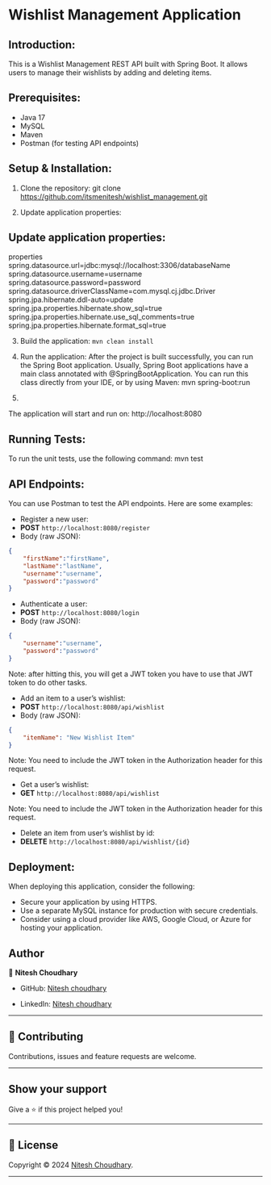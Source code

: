 # Wishlist Management Application

## Introduction:
This is a Wishlist Management REST API built with Spring Boot. It allows users to manage their wishlists by adding and deleting items.

## Prerequisites:
- Java 17
- MySQL
- Maven
- Postman (for testing API endpoints)

## Setup & Installation:

1. Clone the repository:
git clone https://github.com/itsmenitesh/wishlist_management.git

2. Update application properties:
## Update application properties:

properties
spring.datasource.url=jdbc:mysql://localhost:3306/databaseName
spring.datasource.username=username
spring.datasource.password=password
spring.datasource.driverClassName=com.mysql.cj.jdbc.Driver
spring.jpa.hibernate.ddl-auto=update
spring.jpa.properties.hibernate.show_sql=true
spring.jpa.properties.hibernate.use_sql_comments=true
spring.jpa.properties.hibernate.format_sql=true


3. Build the application: `mvn clean install`
4. Run the application: After the project is built successfully, you can run the Spring Boot application. Usually, Spring Boot applications have a main class annotated with @SpringBootApplication. You can run this class directly from your IDE, or by using Maven: mvn spring-boot:run

5. 
The application will start and run on: http://localhost:8080

## Running Tests:
To run the unit tests, use the following command: mvn test


## API Endpoints:
You can use Postman to test the API endpoints. Here are some examples:

- Register a new user:
- **POST** `http://localhost:8080/register`
- Body (raw JSON):
 ```json
 {
     "firstName":"firstName",
     "lastName":"lastName",
     "username":"username",
     "password":"password"   
 }
 ```

- Authenticate a user:
- **POST** `http://localhost:8080/login`
- Body (raw JSON):
 ```json
 {
     "username":"username",
     "password":"password"
 }
 ```

Note: after hitting this, you will get a JWT token you have to use that JWT token to do other tasks.

- Add an item to a user’s wishlist:
- **POST** `http://localhost:8080/api/wishlist`
- Body (raw JSON):
 ```json
 {
     "itemName": "New Wishlist Item"
 }
 ```

Note: You need to include the JWT token in the Authorization header for this request.

- Get a user’s wishlist:
- **GET** `http://localhost:8080/api/wishlist`

Note: You need to include the JWT token in the Authorization header for this request.

- Delete an item from user’s wishlist by id:
- **DELETE** `http://localhost:8080/api/wishlist/{id}`

## Deployment:
When deploying this application, consider the following:

- Secure your application by using HTTPS.
- Use a separate MySQL instance for production with secure credentials.
- Consider using a cloud provider like AWS, Google Cloud, or Azure for hosting your application.



    
## Author

👤 **Nitesh Choudhary**

* GitHub: [Nitesh choudhary](https://github.com/itsmenitesh)

* LinkedIn: [Nitesh choudhary](https://www.linkedin.com/in/itsmenitesh/)
    
---

## 🤝 Contributing

Contributions, issues and feature requests are welcome.
    
---
    
## Show your support

Give a ⭐️ if this project helped you!
    
---
    
## 📝 License

Copyright © 2024 [Nitesh Choudhary](https://github.com/itsmenitesh).<br />
    
---




